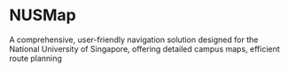 # NUSMap
A comprehensive, user-friendly navigation solution designed for the National University of Singapore, offering detailed campus maps, efficient route planning
